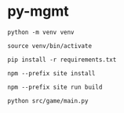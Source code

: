 # py-mgmt

```shell
python -m venv venv
```

```shell
source venv/bin/activate
```

```shell
pip install -r requirements.txt
```
```shell
npm --prefix site install
```
```shell
npm --prefix site run build
```

```shell
python src/game/main.py
```